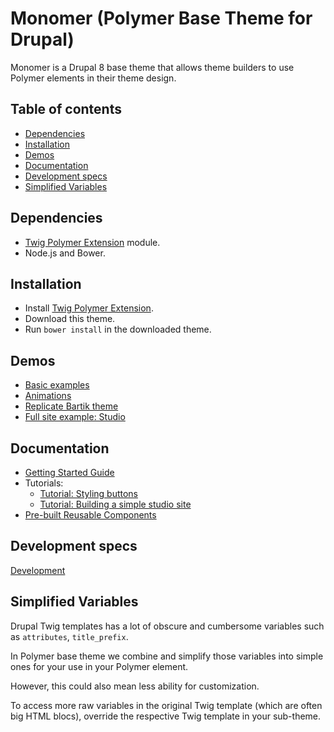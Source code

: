 # Monomer (Polymer Base Theme for Drupal)
Monomer is a Drupal 8 base theme that allows theme builders to use Polymer elements in their theme design. 

## Table of contents
<!-- START doctoc generated TOC please keep comment here to allow auto update -->
<!-- DON'T EDIT THIS SECTION, INSTEAD RE-RUN doctoc TO UPDATE -->


- [Dependencies](#dependencies)
- [Installation](#installation)
- [Demos](#demos)
- [Documentation](#documentation)
- [Development specs](#development-specs)
- [Simplified Variables](#simplified-variables)

<!-- END doctoc generated TOC please keep comment here to allow auto update -->

## Dependencies
 - [Twig Polymer Extension](https://github.com/ztl8702/twig_polymer/tree/dev) module.
 - Node.js and Bower.
 
## Installation
  - Install [Twig Polymer Extension](https://github.com/ztl8702/twig_polymer/tree/dev).
  - Download this theme.
  - Run `bower install` in the downloaded theme.

## Demos
 - [Basic examples](https://github.com/ztl8702/polydemo/tree/bartik)
 - [Animations](https://github.com/ztl8702/polydemo/tree/polymer)
 - [Replicate Bartik theme](https://github.com/ztl8702/polydemo/tree/bartik-replica)
 - [Full site example: Studio](https://github.com/ztl8702/polymer-demo)

## Documentation
 - [Getting Started Guide](docs/guide.md)
 - Tutorials:
   - [Tutorial: Styling buttons](docs/tutorial-button.md)
   - [Tutorial: Building a simple studio site](docs/tutorial.md)
 - [Pre-built Reusable Components](docs/prebuilt-elements.md)
 
## Development specs
[Development](docs/dev.md)

## Simplified Variables
Drupal Twig templates has a lot of obscure and cumbersome variables such as `attributes`, `title_prefix`.

In Polymer base theme we combine and simplify those variables into simple ones for your use in your Polymer element.

However, this could also mean less ability for customization.

To access more raw variables in the original Twig template (which are often big HTML blocs), override the respective Twig template in your sub-theme.

